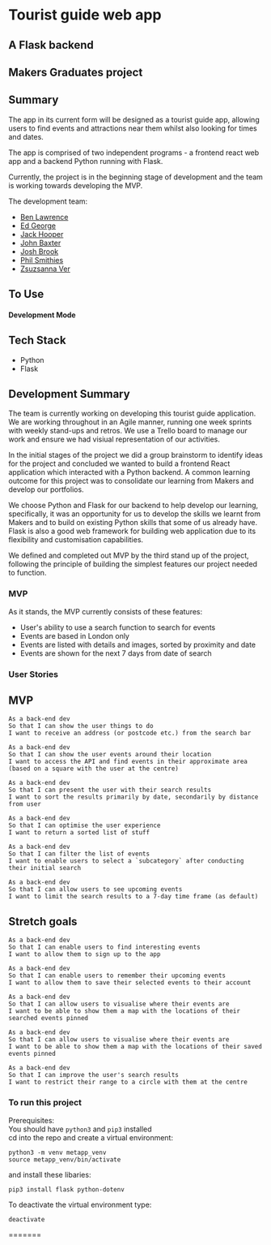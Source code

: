 # Tourist guide web app

## A Flask backend

## Makers Graduates project

## Summary

The app in its current form will be designed as a tourist guide app, allowing users to find events and attractions near them whilst also looking for times and dates.

The app is comprised of two independent programs - a frontend react web app and a backend Python running with Flask.

Currently, the project is in the beginning stage of development and the team is working towards developing the MVP.

The development team:

- [Ben Lawrence](https://github.com/Ben-glitch-cloud)
- [Ed George](https://github.com/eds-101)
- [Jack Hooper](https://github.com/crotchetycrow)
- [John Baxter](https://github.com/john-baxter)
- [Josh Brook](https://github.com/joshuaabrookuk)
- [Phil Smithies](https://github.com/philsmithies)
- [Zsuzsanna Ver](https://github.com/MrsVer)

## To Use

#### Development Mode

## Tech Stack

- Python
- Flask

## Development Summary

The team is currently working on developing this tourist guide application. We are working throughout in an Agile manner, running one week sprints with weekly stand-ups and retros. We use a Trello board to manage our work and ensure we had visiual representation of our activities.

In the initial stages of the project we did a group brainstorm to identify ideas for the project and concluded we wanted to build a frontend React application which interacted with a Python backend. A common learning outcome for this project was to consolidate our learning from Makers and develop our portfolios.

We choose Python and Flask for our backend to help develop our learning, specifically, it was an opportunity for us to develop the skills we learnt from Makers and to build on existing Python skills that some of us already have. Flask is also a good web framework for building web application due to its flexibility and customisation capabilities.

We defined and completed out MVP by the third stand up of the project, following the principle of building the simplest features our project needed to function.

### MVP

As it stands, the MVP currently consists of these features:

- User's ability to use a search function to search for events
- Events are based in London only
- Events are listed with details and images, sorted by proximity and date
- Events are shown for the next 7 days from date of search

### User Stories

## MVP

```
As a back-end dev
So that I can show the user things to do
I want to receive an address (or postcode etc.) from the search bar
```

```
As a back-end dev
So that I can show the user events around their location
I want to access the API and find events in their approximate area
(based on a square with the user at the centre)
```

```
As a back-end dev
So that I can present the user with their search results
I want to sort the results primarily by date, secondarily by distance from user
```

```
As a back-end dev
So that I can optimise the user experience
I want to return a sorted list of stuff
```

```
As a back-end dev
So that I can filter the list of events
I want to enable users to select a `subcategory` after conducting their initial search
```

```
As a back-end dev
So that I can allow users to see upcoming events
I want to limit the search results to a 7-day time frame (as default)
```

## Stretch goals

```
As a back-end dev
So that I can enable users to find interesting events
I want to allow them to sign up to the app
```

```
As a back-end dev
So that I can enable users to remember their upcoming events
I want to allow them to save their selected events to their account
```

```
As a back-end dev
So that I can allow users to visualise where their events are
I want to be able to show them a map with the locations of their searched events pinned
```

```
As a back-end dev
So that I can allow users to visualise where their events are
I want to be able to show them a map with the locations of their saved events pinned
```

```
As a back-end dev
So that I can improve the user's search results
I want to restrict their range to a circle with them at the centre
```

### To run this project
Prerequisites:\
You should have `python3` and `pip3`  installed\
cd into the repo and create a virtual environment:
```
python3 -m venv metapp_venv
source metapp_venv/bin/activate
```
and install these libaries:

```
pip3 install flask python-dotenv
```

To deactivate the virtual environment type:
```
deactivate
```
=======

